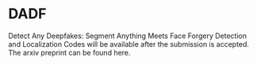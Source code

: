 # DADF
Detect Any Deepfakes: Segment Anything Meets Face Forgery Detection and Localization
Codes will be available after the submission is accepted.
The arxiv preprint can be found here.

